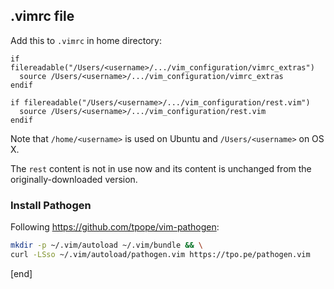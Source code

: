 ## .vimrc file

Add this to `.vimrc` in home directory:

```
if filereadable("/Users/<username>/.../vim_configuration/vimrc_extras")   
  source /Users/<username>/.../vim_configuration/vimrc_extras
endif                                       
                                            
if filereadable("/Users/<username>/.../vim_configuration/rest.vim")
  source /Users/<username>/.../vim_configuration/rest.vim
endif                                       

```

Note that `/home/<username>` is used on Ubuntu and `/Users/<username>` on OS X.

The `rest` content is not in use now and its content is unchanged from the originally-downloaded version.

### Install Pathogen

Following https://github.com/tpope/vim-pathogen:

```bash
mkdir -p ~/.vim/autoload ~/.vim/bundle && \
curl -LSso ~/.vim/autoload/pathogen.vim https://tpo.pe/pathogen.vim
```

[end]
